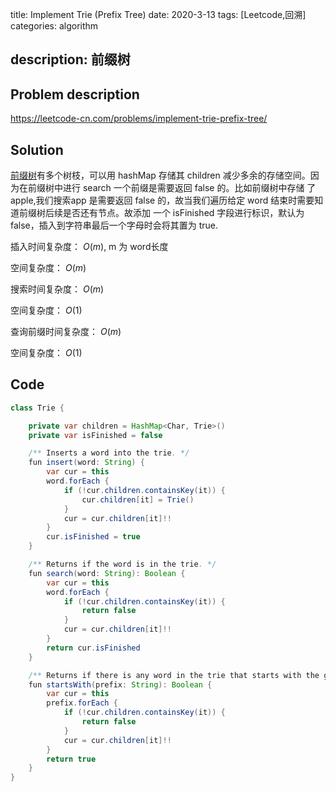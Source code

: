 title:    Implement Trie (Prefix Tree)
date: 2020-3-13
tags: [Leetcode,回溯]
categories: algorithm

description: 前缀树
---

## Problem description

https://leetcode-cn.com/problems/implement-trie-prefix-tree/

## Solution

[前缀树](https://zh.wikipedia.org/wiki/Trie)有多个树枝，可以用 hashMap 存储其 children 减少多余的存储空间。因为在前缀树中进行 search 一个前缀是需要返回 false 的。比如前缀树中存储 了 apple,我们搜索app 是需要返回 false 的，故当我们遍历给定 word 结束时需要知道前缀树后续是否还有节点。故添加 一个 isFinished 字段进行标识，默认为 false，插入到字符串最后一个字母时会将其置为 true.

插入时间复杂度： $O(m)$, m 为 word长度

空间复杂度： $O(m)$

搜索时间复杂度： $O(m)$

空间复杂度： $O(1)$

查询前缀时间复杂度： $O(m)$

空间复杂度： $O(1)$

## Code

```java
class Trie {

    private var children = HashMap<Char, Trie>()
    private var isFinished = false

    /** Inserts a word into the trie. */
    fun insert(word: String) {
        var cur = this
        word.forEach {
            if (!cur.children.containsKey(it)) {
                cur.children[it] = Trie()
            }
            cur = cur.children[it]!!
        }
        cur.isFinished = true
    }

    /** Returns if the word is in the trie. */
    fun search(word: String): Boolean {
        var cur = this
        word.forEach {
            if (!cur.children.containsKey(it)) {
                return false
            }
            cur = cur.children[it]!!
        }
        return cur.isFinished
    }

    /** Returns if there is any word in the trie that starts with the given prefix. */
    fun startsWith(prefix: String): Boolean {
        var cur = this
        prefix.forEach {
            if (!cur.children.containsKey(it)) {
                return false
            }
            cur = cur.children[it]!!
        }
        return true
    }
}
```
